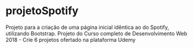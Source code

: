 ﻿# projetoSpotify

Projeto para a criação de uma página inicial idêntica ao do Spotify, utilizando Bootstrap. Projeto do Curso completo de Desenvolvimento Web 2018 - Crie 6 projetos ofertado na plataforma Udemy
